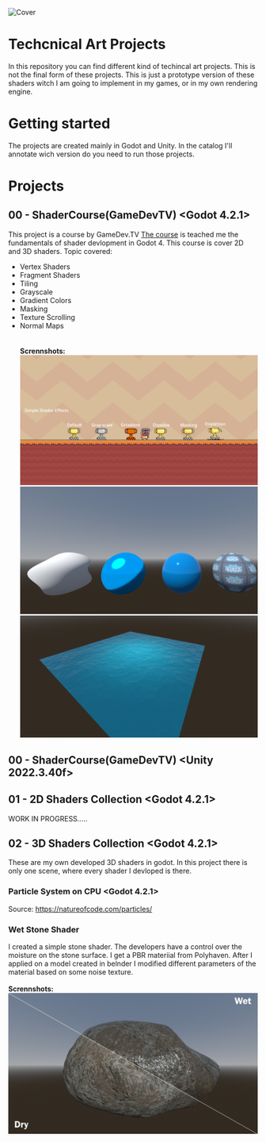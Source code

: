 ![Cover](TechnicalArtProjectsCover.png)

# Techcnical Art Projects
In this repository you can find different kind of techincal art projects. This is not the final form of these projects. This is just a prototype version of these shaders witch I am going to implement in my games, or in my own rendering engine.  

# Getting started
The projects are created mainly in Godot and Unity. In the catalog I'll annotate wich version do you need to run those projects.

# Projects
## 00 - ShaderCourse(GameDevTV) <Godot 4.2.1>
This project is a course by GameDev.TV [The course](https://www.gamedev.tv/courses/godot-shaders) is teached me the fundamentals of shader devlopment in Godot 4. This course is cover 2D and 3D shaders.
Topic covered:
- Vertex Shaders
- Fragment Shaders
- Tiling
- Grayscale
- Gradient Colors
- Masking
- Texture Scrolling
- Normal Maps <br><br><br>
**Scrennshots:**
![Cover](Screenshots/2d_course.png)
![Cover](Screenshots/3d_course_1.png)
![Cover](Screenshots/3d_course_2.png)

## 00 - ShaderCourse(GameDevTV) <Unity 2022.3.40f>

## 01 - 2D Shaders Collection <Godot 4.2.1>
WORK IN PROGRESS.....

## 02 - 3D Shaders Collection <Godot 4.2.1>
These are my own developed 3D shaders in godot. In this project there is only one scene, where every shader I devloped is there.

### Particle System on CPU <Godot 4.2.1>

Source: https://natureofcode.com/particles/

### Wet Stone Shader
I created a simple stone shader. The developers have a control over the moisture on the stone surface. I get a PBR materiial from Polyhaven. After I applied on a model created in belnder I modified different parameters of the material based on some noise texture. <br><br>
**Scrennshots:**
![Cover](Screenshots/stone_shader_beta.png)